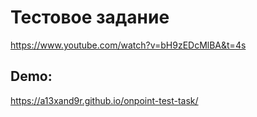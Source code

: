 # Тестовое задание
https://www.youtube.com/watch?v=bH9zEDcMlBA&t=4s

## Demo:
https://a13xand9r.github.io/onpoint-test-task/
